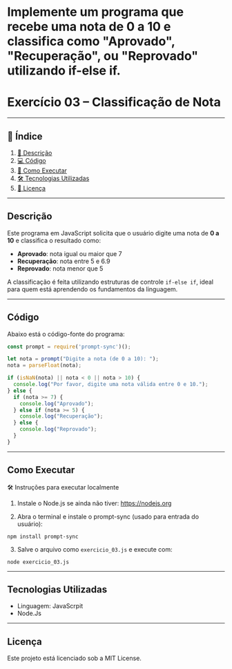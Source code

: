# Implemente um programa que recebe uma nota de 0 a 10 e classifica como "Aprovado", "Recuperação", ou "Reprovado" utilizando if-else if.

# Exercício 03 – Classificação de Nota

---

## 📑 Índice

1. [📖 Descrição](#descrição)  
2. [💻 Código](#código)  
3. [🚀 Como Executar](#como-executar)   
4. [🛠️ Tecnologias Utilizadas](#tecnologias-utilizadas)  
5. [📜 Licença](#licença)  

---

## Descrição

Este programa em JavaScript solicita que o usuário digite uma nota de **0 a 10** e classifica o resultado como:

- **Aprovado**: nota igual ou maior que 7  
- **Recuperação**: nota entre 5 e 6.9  
- **Reprovado**: nota menor que 5  

A classificação é feita utilizando estruturas de controle `if-else if`, ideal para quem está aprendendo os fundamentos da linguagem.

---

## Código

Abaixo está o código-fonte do programa:

```JavaScript
const prompt = require('prompt-sync')();

let nota = prompt("Digite a nota (de 0 a 10): ");
nota = parseFloat(nota);

if (isNaN(nota) || nota < 0 || nota > 10) {
  console.log("Por favor, digite uma nota válida entre 0 e 10.");
} else {
  if (nota >= 7) {
    console.log("Aprovado");
  } else if (nota >= 5) {
    console.log("Recuperação");
  } else {
    console.log("Reprovado");
  }
}

```

---

## Como Executar

🛠️ Instruções para executar localmente

1. Instale o Node.js se ainda não tiver: https://nodejs.org

2. Abra o terminal e instale o prompt-sync (usado para entrada do usuário):

```
npm install prompt-sync
```

3. Salve o arquivo como `exercicio_03.js` e execute com:

```
node exercicio_03.js
```

---

## Tecnologias Utilizadas

- Linguagem: JavaScrpit
- Node.Js

---

## Licença

Este projeto está licenciado sob a MIT License.

